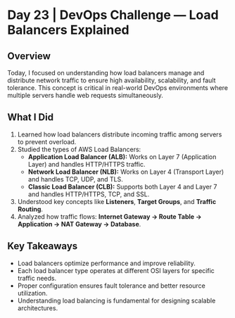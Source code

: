 # Day 23 | DevOps Challenge — Load Balancers Explained

## Overview
Today, I focused on understanding how load balancers manage and distribute network traffic to ensure high availability, scalability, and fault tolerance. This concept is critical in real-world DevOps environments where multiple servers handle web requests simultaneously.

## What I Did
1. Learned how load balancers distribute incoming traffic among servers to prevent overload.
2. Studied the types of AWS Load Balancers:
   - **Application Load Balancer (ALB):** Works on Layer 7 (Application Layer) and handles HTTP/HTTPS traffic.
   - **Network Load Balancer (NLB):** Works on Layer 4 (Transport Layer) and handles TCP, UDP, and TLS.
   - **Classic Load Balancer (CLB):** Supports both Layer 4 and Layer 7 and handles HTTP/HTTPS, TCP, and SSL.
3. Understood key concepts like **Listeners**, **Target Groups**, and **Traffic Routing**.
4. Analyzed how traffic flows: **Internet Gateway → Route Table → Application → NAT Gateway → Database**.

## Key Takeaways
- Load balancers optimize performance and improve reliability.
- Each load balancer type operates at different OSI layers for specific traffic needs.
- Proper configuration ensures fault tolerance and better resource utilization.
- Understanding load balancing is fundamental for designing scalable architectures.

